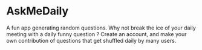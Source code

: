 # AskMeDaily

A fun app generating random questions. Why not break the ice of your daily meeting with a daily funny question ?
Create an account, and make your own contribution of questions that get shuffled daily by many users.
